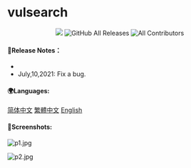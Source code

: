 # vulsearch

<p align="center">
<img src="https://img.shields.io/badge/Built%20with-Python3-Purple">
<img alt="GitHub All Releases" src="https://img.shields.io/github/downloads/pwnwikiorg/vulsearch/total?label=GitHub%20Downloads">
<img alt="All Contributors" src="https://img.shields.io/badge/all_contributors-2-orange.svg?style=flat-square">
</p>

#### 🔔Release Notes：
- 
- July,10,2021: Fix a bug.


#### 🌍Languages:

[简体中文](https://github.com/pwnwikiorg/vulsearch/blob/main/docs/%E7%AE%80%E4%BD%93%E4%B8%AD%E6%96%87.md)
[繁體中文](https://github.com/pwnwikiorg/vulsearch/blob/main/docs/%E7%B9%81%E9%AB%94%E4%B8%AD%E6%96%87.md)
[English](https://github.com/pwnwikiorg/vulsearch/blob/main/docs/English.md)



#### 📸Screenshots:

![p1.jpg](https://github.com/pwnwikiorg/vulsearch/blob/main/images/p1.jpg?raw=true)

![p2.jpg](https://github.com/pwnwikiorg/vulsearch/blob/main/images/p2.jpg?raw=true)

